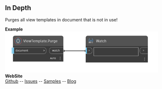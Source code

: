 ﻿## In Depth  
Purges all view templates in document that is not in use!  

**Example**  
![Illustration](./Orchid.RevitProject.Views.ViewTemplate.Purge.png)
**WebSite**  
[Github](https://github.com/erfajo/OrchidForDynamo) -- [Issues](https://github.com/erfajo/OrchidForDynamo/issues) -- [Samples](https://github.com/erfajo/OrchidForDynamo/tree/master/Samples) -- [Blog](https://erfajo.blogspot.com)
